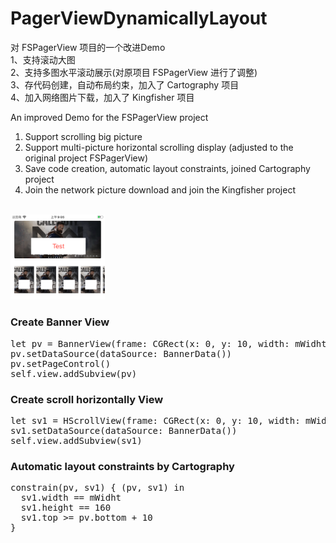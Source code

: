 # PagerViewDynamicallyLayout
对 FSPagerView 项目的一个改进Demo<br>
1、支持滚动大图<br>
2、支持多图水平滚动展示(对原项目 FSPagerView 进行了调整)<br>
3、存代码创建，自动布局约束，加入了 Cartography 项目<br>
4、加入网络图片下载，加入了 Kingfisher 项目<br>

An improved Demo for the FSPagerView project
1. Support scrolling big picture
2. Support multi-picture horizontal scrolling display (adjusted to the original project FSPagerView)
3. Save code creation, automatic layout constraints, joined Cartography project
4. Join the network picture download and join the Kingfisher project
<br>
<img src="https://github.com/cctv888/PagerViewDynamicallyLayout/blob/master/demo.png" alt="9" style="max-width:30%;">

<h3>Create Banner View</h3>
<pre>
let pv = BannerView(frame: CGRect(x: 0, y: 10, width: mWidht, height: 150))
pv.setDataSource(dataSource: BannerData())
pv.setPageControl()
self.view.addSubview(pv)
</pre>

<h3>Create scroll horizontally View</h3>
<pre>
let sv1 = HScrollView(frame: CGRect(x: 0, y: 10, width: mWidht, height: 160))
sv1.setDataSource(dataSource: BannerData())
self.view.addSubview(sv1)
</pre>

<h3>Automatic layout constraints by Cartography</h3>
<pre>
constrain(pv, sv1) { (pv, sv1) in
  sv1.width == mWidht
  sv1.height == 160
  sv1.top >= pv.bottom + 10
}
</pre>
